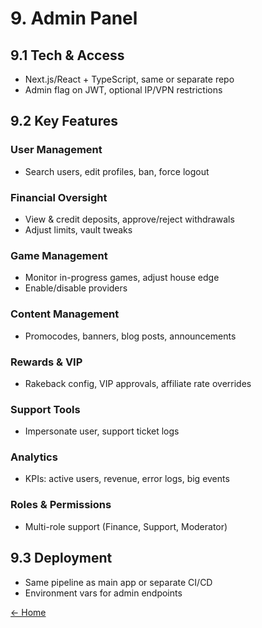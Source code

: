# 9. Admin Panel

## 9.1 Tech & Access

- Next.js/React + TypeScript, same or separate repo  
- Admin flag on JWT, optional IP/VPN restrictions

## 9.2 Key Features

### User Management

- Search users, edit profiles, ban, force logout  

### Financial Oversight

- View & credit deposits, approve/reject withdrawals  
- Adjust limits, vault tweaks  

### Game Management

- Monitor in-progress games, adjust house edge  
- Enable/disable providers

### Content Management

- Promocodes, banners, blog posts, announcements

### Rewards & VIP

- Rakeback config, VIP approvals, affiliate rate overrides

### Support Tools

- Impersonate user, support ticket logs

### Analytics

- KPIs: active users, revenue, error logs, big events

### Roles & Permissions

- Multi-role support (Finance, Support, Moderator)

## 9.3 Deployment

- Same pipeline as main app or separate CI/CD  
- Environment vars for admin endpoints

[← Home](readme.md)